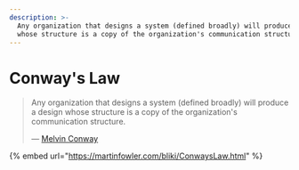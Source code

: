```yaml
---
description: >-
  Any organization that designs a system (defined broadly) will produce a design
  whose structure is a copy of the organization's communication structure.
---
```


# Conway's Law

> Any organization that designs a system (defined broadly) will produce a design whose structure is a copy of the organization's communication structure.
>
> — [Melvin Conway](https://www.melconway.com/Home/Conways_Law.html)

{% embed url="https://martinfowler.com/bliki/ConwaysLaw.html" %}
